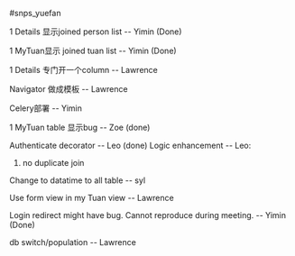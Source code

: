 #snps_yuefan

1 Details 显示joined person list -- Yimin (Done)

1 MyTuan显示 joined tuan list -- Yimin (Done)

1 Details 专门开一个column -- Lawrence

Navigator 做成模板 -- Lawrence

Celery部署 -- Yimin

1 MyTuan table 显示bug -- Zoe (done)

Authenticate decorator -- Leo (done)
Logic enhancement -- Leo:
1. no duplicate join

Change to datatime to all table -- syl

Use form view in my Tuan view -- Lawrence

Login redirect might have bug. Cannot reproduce during meeting. -- Yimin (Done)

db switch/population -- Lawrence